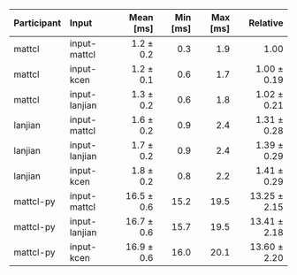 | Participant | Input | Mean [ms] | Min [ms] | Max [ms] | Relative |
|:---|:---|---:|---:|---:|---:|
| mattcl | input-mattcl | 1.2 ± 0.2 | 0.3 | 1.9 | 1.00 |
| mattcl | input-kcen | 1.2 ± 0.1 | 0.6 | 1.7 | 1.00 ± 0.19 |
| mattcl | input-lanjian | 1.3 ± 0.2 | 0.6 | 1.8 | 1.02 ± 0.21 |
| lanjian | input-mattcl | 1.6 ± 0.2 | 0.9 | 2.4 | 1.31 ± 0.28 |
| lanjian | input-lanjian | 1.7 ± 0.2 | 0.9 | 2.4 | 1.39 ± 0.29 |
| lanjian | input-kcen | 1.8 ± 0.2 | 0.8 | 2.2 | 1.41 ± 0.29 |
| mattcl-py | input-mattcl | 16.5 ± 0.6 | 15.2 | 19.5 | 13.25 ± 2.15 |
| mattcl-py | input-lanjian | 16.7 ± 0.6 | 15.7 | 19.5 | 13.41 ± 2.18 |
| mattcl-py | input-kcen | 16.9 ± 0.6 | 16.0 | 20.1 | 13.60 ± 2.20 |
